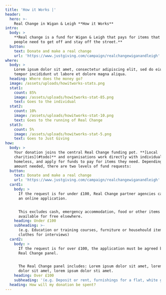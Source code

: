 ```yaml
---
title: 'How it Works |'
header:
  hero: >-
    Real Change in Wigan & Leigh **How it Works**
intro:
  body: >
    **Real change is a fund for Wigan & Leigh that pays for items that local
    people need to get off and stay off the street.**
  button:
    text: Donate and make a real change
    url: 'https://www.justgiving.com/campaign/realchangewiganandleigh'
where:
  body: >
    Lorem ipsum dolor sit amet, consectetur adipiscing elit, sed do eiusmod
    tempor incididunt ut labore et dolore magna aliqua.
  heading: Where does the money go?
  image: /assets/uploads/howitworks-stats.png
  stat1:
    count: 85%
    image: /assets/uploads/howitworks-stat-85.png
    text: Goes to the individual
  stat2:
    count: 10%
    image: /assets/uploads/howitworks-stat-10.png
    text: Goes to the running of Real Change
  stat3:
    count: 5%
    image: /assets/uploads/howitworks-stat-5.png
    text: Goes to Just Giving
how:
  body: >
    Your donation joins the central Real Change funding pot. **[Local
    charities](#todo)** and organisations work directly with individuals who are
    homeless, and apply for funds to pay for items they need. Depending on the
    amount needed, there are two levels of fund requests:
  button:
    text: Donate and make a real change
    url: 'https://www.justgiving.com/campaign/realchangewiganandleigh'
  card1:
    body: >
      If the request is for under £100, Real Change partner agencies can submit
      an online application.


      This excludes cash, emergency accommodation, food or other items which are
      available for free elsewhere.
    heading: Under £100
    subheading: >-
      (e.g. Education or training courses, furniture or househould items,
      clothes for interviews)
  card2:
    body: >
      If the request is for over £100, the application must be agreed by the
      Real Change panel.


      The Real Change panel includes: Lorem ipsum dolor sit amet, lorem ipsum
      dolor sit amet, lorem ipsum dolor sti amet.
    heading: Over £100
    subheading: '(e.g. Deposit or rent, furnishings for a flat, white goods over £100)'
  heading: How will my donation be spent?
---
```

